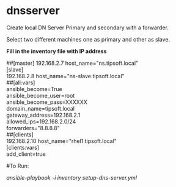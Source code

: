# dnsserver


Create local DN Server Primary and secondary with a forwarder.

Select two different machines one as primary and other as slave.

**Fill in the inventory file with IP address** 

##[master]
192.168.2.7 host_name="ns.tipsoft.local"  
[slave]  
192.168.2.8 host_name="ns-slave.tipsoft.local"  
##[all:vars]  
ansible_become=True  
ansible_become_user=root  
ansible_become_pass=XXXXXX  
domain_name=tipsoft.local  
gateway_address=192.168.2.1  
allowed_ips=192.168.2.0/24  
forwarders="8.8.8.8"  
##[clients]  
192.168.2.10 host_name="rhel1.tipsoft.local"  
[clients:vars]  
add_client=true  
 
#To Run:

*ansible-playbook -i inventory setup-dns-server.yml*  



 